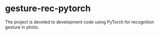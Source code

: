 # gesture-rec-pytorch
The project is devoted to development code using PyTorch for recognition gesture in photo.   
